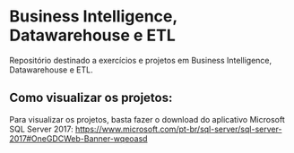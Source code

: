 <h1>Business Intelligence, Datawarehouse e ETL</h1>
<p>Repositório destinado a exercícios e projetos em Business Intelligence, Datawarehouse e ETL.</p>
<h2>Como visualizar os projetos:</h2>
<p>Para visualizar os projetos, basta fazer o download do aplicativo Microsoft SQL Server 2017: <a href="https://www.microsoft.com/pt-br/sql-server/sql-server-2017#OneGDCWeb-Banner-wqeoasd">https://www.microsoft.com/pt-br/sql-server/sql-server-2017#OneGDCWeb-Banner-wqeoasd</a></p>
